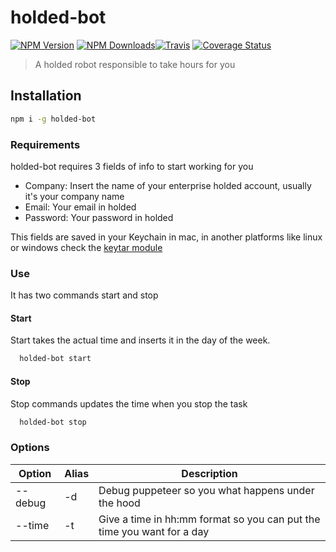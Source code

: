 # holded-bot
[![NPM Version](https://img.shields.io/npm/v/holded-bot.svg)](https://www.npmjs.com/package/holded-bot) [![NPM Downloads](https://img.shields.io/npm/dm/holded-bot.svg)](https://www.npmjs.com/package/holded-bot)[![Travis](https://travis-ci.org/gabrielseco/holded-bot.svg?branch=master)](https://travis-ci.org/gabrielseco/holded-bot) [![Coverage Status](https://coveralls.io/repos/github/gabrielseco/holded-bot/badge.svg?branch=master)](https://coveralls.io/github/gabrielseco/holded-bot?branch=master)

 > A holded robot responsible to take hours for you


 ## Installation

 ```sh
 npm i -g holded-bot
 ``` 


 ### Requirements

 holded-bot requires 3 fields of info to start working for you

 * Company: Insert the name of your enterprise holded account, usually it's your company name
 * Email: Your email in holded
 * Password: Your password in holded

 This fields are saved in your Keychain in mac, in another platforms like linux or windows check the [keytar module](http://atom.github.io/node-keytar/)


 ### Use

It has two commands start and stop


#### Start

Start takes the actual time and inserts it in the day of the week.

```sh
  holded-bot start
```

#### Stop

Stop commands updates the time when you stop the task

```sh
  holded-bot stop
```

### Options

| Option | Alias | Description |
| --- | --- | --- |
| --debug | -d | Debug puppeteer so you what happens under the hood |
| --time | -t | Give a time in hh:mm format so you can put the time you want for a day |
